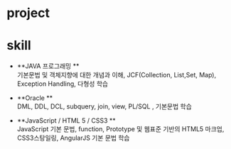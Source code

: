 # project


# skill
- **JAVA 프로그래밍 **<br>
기본문법 및 객체지향에 대한 개념과 이해, JCF(Collection, List,Set, Map), Exception Handling, 다형성 학습

- **Oracle **<br>
DML, DDL, DCL, subquery, join, view, PL/SQL , 기본문법 학습
  
- **JavaScript / HTML 5 / CSS3 **<br>
JavaScript 기본 문법, function, Prototype 및 웹표준 기반의 HTML5 마크업, CSS3스탕일링, AngularJS 기본 문법 학습
